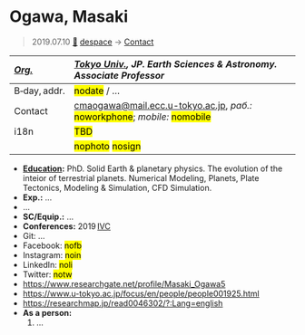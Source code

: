 # Ogawa, Masaki
> 2019.07.10 [🚀](../index/index.md) [despace](index.md) → [Contact](contact.md)

|*[Org.](contact.md)*|*[Tokyo Univ.](zz_tokyo_univ.md), JP. Earth Sciences & Astronomy. Associate Professor*|
|:--|:--|
|B‑day, addr.|<mark>nodate</mark> / …|
|Contact|<cmaogawa@mail.ecc.u-tokyo.ac.jp>, *раб.:* <mark>noworkphone</mark>; *mobile:* <mark>nomobile</mark>|
|i18n|<mark>TBD</mark>|
| |<mark>nophoto</mark> <mark>nosign</mark>|

   - **[Education](edu.md):** PhD. Solid Earth & planetary physics. The evolution of the inteior of terrestrial planets. Numerical Modeling, Planets, Plate Tectonics, Modeling & Simulation, CFD Simulation.
   - **Exp.:** …
   - …
   - **SC/Equip.:** …
   - **Conferences:** 2019 [IVC](ivc_2019.md)
   - Git: …
   - Facebook: <mark>nofb</mark>
   - Instagram: <mark>noin</mark>
   - LinkedIn: <mark>noli</mark>
   - Twitter: <mark>notw</mark>
   - <https://www.researchgate.net/profile/Masaki_Ogawa5>
   - <https://www.u-tokyo.ac.jp/focus/en/people/people001925.html>
   - <https://researchmap.jp/read0046302/?:Lang=english>
   - **As a person:**
      1. …
